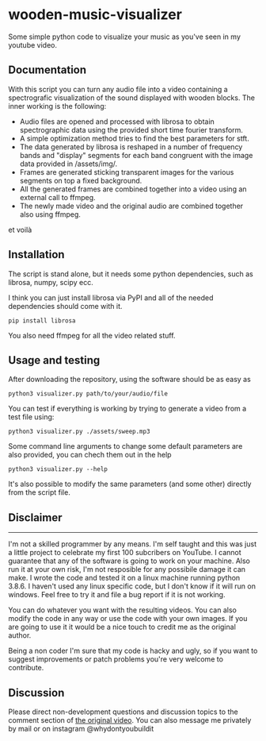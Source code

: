 # wooden-music-visualizer
Some simple python code to visualize your music as you've seen in my youtube video.

## Documentation
With this script you can turn any audio file into a video containing a spectrografic visualization of the sound displayed with wooden blocks.
The inner working is the following:
- Audio files are opened and processed with librosa to obtain spectrographic data using the provided short time fourier transform.
- A simple optimization method tries to find the best parameters for stft.
- The data generated by librosa is reshaped in a number of frequency bands and "display" segments for each band congruent with the image data provided in /assets/img/.
- Frames are generated sticking transparent images for the various segments on top a fixed background.
- All the generated frames are combined together into a video using an external call to ffmpeg.
- The newly made video and the original audio are combined together also using ffmpeg.

et voilà

## Installation
The script is stand alone, but it needs some python dependencies, such as librosa, numpy, scipy ecc.

I think you can just install librosa via PyPI and all of the needed dependencies should come with it.

```
pip install librosa
```
You also need ffmpeg for all the video related stuff.

## Usage and testing

After downloading the repository, using the software should be as easy as

```
python3 visualizer.py path/to/your/audio/file 
```

You can test if everything is working by trying to generate a video from a test file using:

```
python3 visualizer.py ./assets/sweep.mp3
```

Some command line arguments to change some default parameters are also provided, you can chech them out in the help

```
python3 visualizer.py --help
```

It's also possible to modify the same parameters (and some other) directly from the script file.

## Disclaimer
------------

I'm not a skilled programmer by any means. I'm self taught and this was just a little project to celebrate my first 100 subcribers on YouTube.
I cannot guarantee that any of the software is going to work on your machine. Also run it at your own risk, I'm not resposible for any possibile damage it can make.
I wrote the code and tested it on a linux machine running python 3.8.6. I haven't used any linux specific code, but I don't know if it will run on windows. Feel free to try it and file a bug report if it is not working.

You can do whatever you want with the resulting videos. You can also modify the code in any way or use the code with your own images.
If you are going to use it it would be a nice touch to credit me as the original author.

Being a non coder I'm sure that my code is hacky and ugly, so if you want to suggest improvements or patch problems you're very welcome to contribute.

Discussion
----------

Please direct non-development questions and discussion topics to the comment section of [the original video](link).
You can also message me privately by mail or on instagram @whydontyoubuildit
